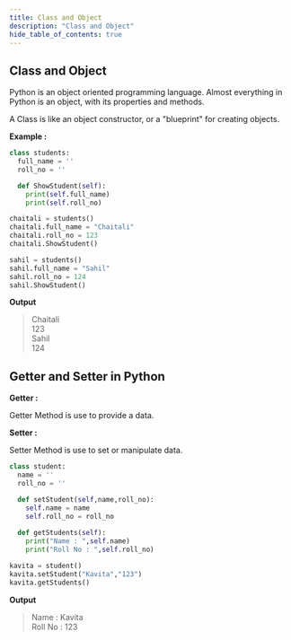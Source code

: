 ```yaml
---
title: Class and Object
description: "Class and Object"
hide_table_of_contents: true
---
```


## Class and Object 
Python is an object oriented programming language.
Almost everything in Python is an object, with its properties and methods.

A Class is like an object constructor, or a "blueprint" for creating objects.

**Example :**

```python showLineNumbers='true' title='example.py'
class students:
  full_name = ''
  roll_no = ''

  def ShowStudent(self):
    print(self.full_name)
    print(self.roll_no)

chaitali = students()
chaitali.full_name = "Chaitali"
chaitali.roll_no = 123
chaitali.ShowStudent()

sahil = students()
sahil.full_name = "Sahil"
sahil.roll_no = 124
sahil.ShowStudent()
```

**Output**

>Chaitali <br/>
>123 <br/>
>Sahil <br/>
>124 

## Getter and Setter in Python 

**Getter :**

Getter Method is use to provide a data.

**Setter :**

Setter Method is use to set or manipulate data.

```python showLineNumbers='true' title='set & get.py'
class student:
  name = ''
  roll_no = ''

  def setStudent(self,name,roll_no):
    self.name = name
    self.roll_no = roll_no
  
  def getStudents(self):
    print("Name : ",self.name)
    print("Roll No : ",self.roll_no)

kavita = student()
kavita.setStudent("Kavita","123")
kavita.getStudents()
```

**Output**

>Name :  Kavita <br/>
>Roll No :  123
